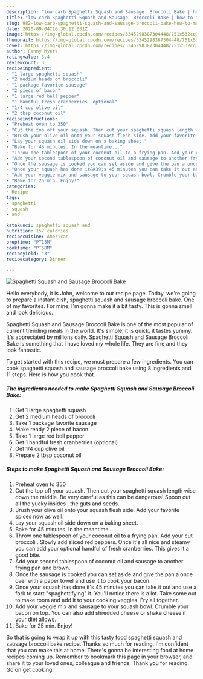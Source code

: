 ```yaml
---
description: "low carb Spaghetti Squash and Sausage  Broccoli Bake | how to make good Spaghetti Squash and Sausage  Broccoli Bake"
title: "low carb Spaghetti Squash and Sausage  Broccoli Bake | how to make good Spaghetti Squash and Sausage  Broccoli Bake"
slug: 982-low-carb-spaghetti-squash-and-sausage-broccoli-bake-how-to-make-good-spaghetti-squash-and-sausage-broccoli-bake
date: 2020-09-04T16:30:12.031Z
image: https://img-global.cpcdn.com/recipes/5345298387304448/751x532cq70/spaghetti-squash-and-sausage-broccoli-bake-recipe-main-photo.jpg
thumbnail: https://img-global.cpcdn.com/recipes/5345298387304448/751x532cq70/spaghetti-squash-and-sausage-broccoli-bake-recipe-main-photo.jpg
cover: https://img-global.cpcdn.com/recipes/5345298387304448/751x532cq70/spaghetti-squash-and-sausage-broccoli-bake-recipe-main-photo.jpg
author: Fanny Myers
ratingvalue: 3.4
reviewcount: 3
recipeingredient:
- "1 large spaghetti squash"
- "2 medium heads of broccoli"
- "1 package favorite sausage"
- "2 piece of bacon"
- "1 large red bell pepper"
- "1 handful fresh cranberries  optional"
- "1/4 cup olive oil"
- "2 tbsp coconut oil"
recipeinstructions:
- "Preheat oven to 350"
- "Cut the top off your squash. Then cut your spaghetti squash length wise down the middle. Be very careful as this can be dangerous! Spoon out all the yucky insides , the guts and seeds."
- "Brush your olive oil onto your squash flesh side. Add your favorite spices now as well."
- "Lay your squash oil side down on a baking sheet."
- "Bake for 45 minutes. In the meantime..."
- "Throw one tablespoon of your coconut oil to a frying pan. Add your cut broccoli . Slowly add sliced red peppers. Once it&#39;s all nice and steamy you can add your optional handful of fresh cranberries. This gives it a good bite."
- "Add your second tablespoon of coconut oil and sausage to another frying pan and brown."
- "Once the sausage is cooked you can set aside and give the pan a once over with a paper towel and use it to cook your bacon."
- "Once your squash has done it&#39;s 45 minutes you can take it out and use a fork to start &#34;spaghettifying&#34; it. You&#39;ll notice there is a lot. Take some out to make room and add it to your cooking veggies. Fry all together."
- "Add your veggie mix and sausage to your squash bowl. Crumble your bacon on top. You can also add shredded cheese or shake cheese if your diet allows."
- "Bake for 25 min. Enjoy!"
categories:
- Recipe
tags:
- spaghetti
- squash
- and

katakunci: spaghetti squash and 
nutrition: 157 calories
recipecuisine: American
preptime: "PT15M"
cooktime: "PT58M"
recipeyield: "3"
recipecategory: Dinner

---
```



![Spaghetti Squash and Sausage  Broccoli Bake](https://img-global.cpcdn.com/recipes/5345298387304448/751x532cq70/spaghetti-squash-and-sausage-broccoli-bake-recipe-main-photo.jpg)

Hello everybody, it is John, welcome to our recipe page. Today, we're going to prepare a instant dish, spaghetti squash and sausage  broccoli bake. One of my favorites. For mine, I'm gonna make it a bit tasty. This is gonna smell and look delicious.



Spaghetti Squash and Sausage  Broccoli Bake is one of the most popular of current trending meals in the world. It's simple, it is quick, it tastes yummy. It's appreciated by millions daily. Spaghetti Squash and Sausage  Broccoli Bake is something that I have loved my whole life. They are fine and they look fantastic.


To get started with this recipe, we must prepare a few ingredients. You can cook spaghetti squash and sausage  broccoli bake using 8 ingredients and 11 steps. Here is how you cook that.

<!--inarticleads1-->

##### The ingredients needed to make Spaghetti Squash and Sausage  Broccoli Bake:

1. Get 1 large spaghetti squash
1. Get 2 medium heads of broccoli
1. Take 1 package favorite sausage
1. Make ready 2 piece of bacon
1. Take 1 large red bell pepper
1. Get 1 handful fresh cranberries  (optional)
1. Get 1/4 cup olive oil
1. Prepare 2 tbsp coconut oil




<!--inarticleads2-->

##### Steps to make Spaghetti Squash and Sausage  Broccoli Bake:

1. Preheat oven to 350
1. Cut the top off your squash. Then cut your spaghetti squash length wise down the middle. Be very careful as this can be dangerous! Spoon out all the yucky insides , the guts and seeds.
1. Brush your olive oil onto your squash flesh side. Add your favorite spices now as well.
1. Lay your squash oil side down on a baking sheet.
1. Bake for 45 minutes. In the meantime...
1. Throw one tablespoon of your coconut oil to a frying pan. Add your cut broccoli . Slowly add sliced red peppers. Once it&#39;s all nice and steamy you can add your optional handful of fresh cranberries. This gives it a good bite.
1. Add your second tablespoon of coconut oil and sausage to another frying pan and brown.
1. Once the sausage is cooked you can set aside and give the pan a once over with a paper towel and use it to cook your bacon.
1. Once your squash has done it&#39;s 45 minutes you can take it out and use a fork to start &#34;spaghettifying&#34; it. You&#39;ll notice there is a lot. Take some out to make room and add it to your cooking veggies. Fry all together.
1. Add your veggie mix and sausage to your squash bowl. Crumble your bacon on top. You can also add shredded cheese or shake cheese if your diet allows.
1. Bake for 25 min. Enjoy!




So that is going to wrap it up with this tasty food spaghetti squash and sausage  broccoli bake recipe. Thanks so much for reading. I'm confident that you can make this at home. There's gonna be interesting food at home recipes coming up. Remember to bookmark this page in your browser, and share it to your loved ones, colleague and friends. Thank you for reading. Go on get cooking!
